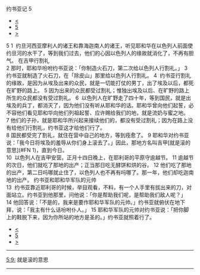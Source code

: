 ﻿





 约书亚记 5




* [<](bible/JOS04.md)
* [5](bible/JOS.md)
* [>](bible/JOS06.md)



 
5 
1  约旦河西亚摩利人的诸王和靠海迦南人的诸王，听见耶和华在以色列人前面使约旦河的水干了，等到我们过去，他们的心因以色列人的缘故就消化了，不再有胆气。 在吉甲行割礼  
2 那时，耶和华吩咐约书亚说：「你制造火石刀，第二次给以色列人行割礼。」 
3  约书亚就制造了火石刀，在「除皮山」那里给以色列人行割礼。 
4  约书亚行割礼的缘故，是因为从埃及出来的众民，就是一切能打仗的男丁，出了埃及以后，都死在旷野的路上。 
5 因为出来的众民都受过割礼；惟独出埃及以后、在旷野的路上所生的众民都没有受过割礼。 
6  以色列人在旷野走了四十年，等到国民，就是出埃及的兵丁，都消灭了，因为他们没有听从耶和华的话。耶和华曾向他们起誓，必不容他们看见耶和华向他们列祖起誓、应许赐给我们的地，就是流奶与蜜之地。 
7 他们的子孙，就是耶和华所兴起来接续他们的，都没有受过割礼；因为在路上没有给他们行割礼，约书亚这才给他们行了。  
8 国民都受完了割礼，就住在营中自己的地方，等到痊愈了。 
9 耶和华对约书亚说：「我今日将埃及的羞辱从你们身上滚去了。」因此，那地方名叫吉甲[就是滚的意思](#FN
1)，直到今日。  
10  以色列人在吉甲安营。正月十四日晚上，在耶利哥的平原守逾越节。 
11 逾越节的次日，他们就吃了那地的出产；正当那日吃无酵饼和烘的谷。 
12 他们吃了那地的出产，第二日吗哪就止住了，以色列人也不再有吗哪了。那一年，他们却吃迦南地的出产。 约书亚和耶和华军队的元帅  
13  约书亚靠近耶利哥的时候，举目观看，不料，有一个人手里有拔出来的刀，对面站立。约书亚到他那里，问他说：「你是帮助我们呢，是帮助我们敌人呢？」 
14 他回答说：「不是的，我来是要作耶和华军队的元帅。」约书亚就俯伏在地下拜，说：「我主有什么话吩咐仆人。」 
15 耶和华军队的元帅对约书亚说：「把你脚上的鞋脱下来，因为你所站的地方是圣的。」约书亚就照着行了。 
* [<](bible/JOS04.md)
* [5](bible/JOS.md)
* [>](bible/JOS06.md)





---


[5:9:](#V9)
就是滚的意思




---










